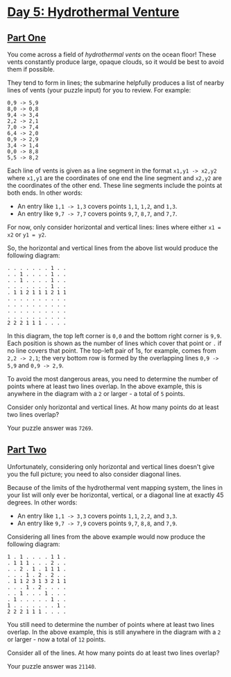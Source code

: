 # [Day 5: Hydrothermal Venture](https://adventofcode.com/2021/day/5)

## [Part One](https://adventofcode.com/2021/day/5#part1)

You come across a field of *hydrothermal vents* on the ocean floor! These vents constantly produce large, opaque clouds,
so it would be best to avoid them if possible.

They tend to form in lines; the submarine helpfully produces a list of nearby lines of vents (your puzzle input) for you
to review. For example:

```text
0,9 -> 5,9
8,0 -> 0,8
9,4 -> 3,4
2,2 -> 2,1
7,0 -> 7,4
6,4 -> 2,0
0,9 -> 2,9
3,4 -> 1,4
0,0 -> 8,8
5,5 -> 8,2
```

Each line of vents is given as a line segment in the format `x1,y1 -> x2,y2` where `x1,y1` are the coordinates of one
end the line segment and `x2,y2` are the coordinates of the other end. These line segments include the points at both
ends. In other words:

* An entry like `1,1 -> 1,3` covers points `1,1`, `1,2`, and `1,3`.
* An entry like `9,7 -> 7,7` covers points `9,7`, `8,7`, and `7,7`.

For now, only consider horizontal and vertical lines: lines where either `x1 = x2` or `y1 = y2`.

So, the horizontal and vertical lines from the above list would produce the following diagram:

```text
. . . . . . . 1 . .
. . 1 . . . . 1 . .
. . 1 . . . . 1 . .
. . . . . . . 1 . .
. 1 1 2 1 1 1 2 1 1
. . . . . . . . . .
. . . . . . . . . .
. . . . . . . . . .
. . . . . . . . . .
2 2 2 1 1 1 . . . .
```

In this diagram, the top left corner is `0,0` and the bottom right corner is `9,9`. Each position is shown as the number
of lines which cover that point or `.` if no line covers that point. The top-left pair of 1s, for example, comes
from `2,2 -> 2,1`; the very bottom row is formed by the overlapping lines `0,9 -> 5,9` and `0,9 -> 2,9`.

To avoid the most dangerous areas, you need to determine the number of points where at least two lines overlap. In the
above example, this is anywhere in the diagram with a `2` or larger - a total of `5` points.

Consider only horizontal and vertical lines. At how many points do at least two lines overlap?

Your puzzle answer was `7269`.

## [Part Two](https://adventofcode.com/2021/day/5#part2)

Unfortunately, considering only horizontal and vertical lines doesn't give you the full picture; you need to also
consider diagonal lines.

Because of the limits of the hydrothermal vent mapping system, the lines in your list will only ever be horizontal,
vertical, or a diagonal line at exactly 45 degrees. In other words:

* An entry like `1,1 -> 3,3` covers points `1,1`, `2,2`, and `3,3`.
* An entry like `9,7 -> 7,9` covers points `9,7`, `8,8`, and `7,9`.

Considering all lines from the above example would now produce the following diagram:

```text
1 . 1 . . . . 1 1 .
. 1 1 1 . . . 2 . .
. . 2 . 1 . 1 1 1 .
. . . 1 . 2 . 2 . .
. 1 1 2 3 1 3 2 1 1
. . . 1 . 2 . . . .
. . 1 . . . 1 . . .
. 1 . . . . . 1 . .
1 . . . . . . . 1 .
2 2 2 1 1 1 . . . .
```

You still need to determine the number of points where at least two lines overlap. In the above example, this is still
anywhere in the diagram with a `2` or larger - now a total of `12` points.

Consider all of the lines. At how many points do at least two lines overlap?

Your puzzle answer was `21140`.